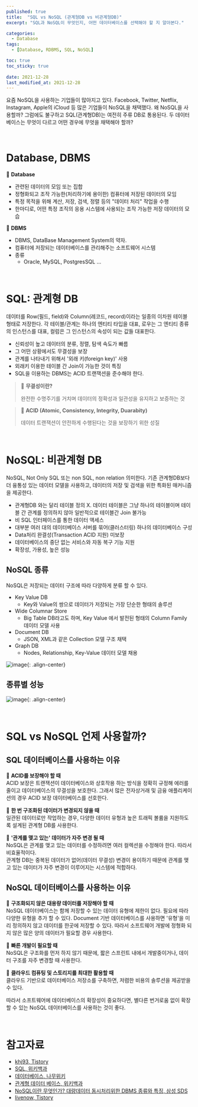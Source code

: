 ```yaml
---
published: true
title:  "SQL vs NoSQL (관계형DB vs 비관계형DB)"
excerpt: "SQL과 NoSQL이 무엇인지, 어떤 데이터베이스를 선택해야 할 지 알아본다."

categories:
  - Database
tags:
  - [Database, RDBMS, SQL, NoSQL]

toc: true
toc_sticky: true
 
date: 2021-12-28
last_modified_at: 2021-12-28
---
```


요즘 NoSQL을 사용하는 기업들이 많아지고 있다. Facebook, Twitter, Netflix, Instagram, Apple의 iCloud 등 많은 기업들이 NoSQL을 채택했다. 왜 NoSQL을 사용할까? 그럼에도 불구하고 SQL(관계형DB)는 여전히 주류 DB로 통용된다. 두 데이터베이스는 무엇이 다르고 어떤 경우에 무엇을 채택해야 할까?

<br>

# Database, DBMS

📍 **Database**
- 관련된 데이터의 모임 또는 집합
- 정형화되고 조작 가능한(처리하기에 용이한) 컴퓨터에 저장된 데이터의 모임
- 특정 목적을 위해 계산, 저장, 검색, 정렬 등의 "데이터 처리" 작업을 수행
- 한마디로, 어떤 특정 조직의 응용 시스템에 사용되는 조작 가능한 저장 데이터의 모습

📍 **DBMS**
- DBMS, DataBase Management System의 약자.
- 컴퓨터에 저장되는 데이터베이스를 관리해주는 소프트웨어 시스템
- 종류
  - Oracle, MySQL, PostgresSQL ...

<br>

# SQL: 관계형 DB
데이터를 Row(필드, field)와 Column(레코드, record)이라는 일종의 이차원 테이블 형태로 저장한다. 각 테이블/관계는 하나의 엔티티 타입을 대표, 로우는 그 엔티티 종류의 인스턴스를 대표, 컬럼은 그 인스턴스의 속성이 되는 값들 대표한다.

- 신뢰성이 높고 데이터의 분류, 정렬, 탐색 속도가 빠름
- 그 어떤 상황에서도 무결성을 보장
- 관계를 나타내기 위해서 '외래 키(foreign key)' 사용
- 외래키 이용한 테이블 간 Join이 가능한 것이 특징
- SQL을 이용하는 DBMS는 ACID 트랜잭션을 준수해야 한다.

> 🤖 **무결성이란?**
> 
> 완전한 수명주기를 거치며 데이터의 정확성과 일관성을 유지하고 보증하는 것

> 🤖 **ACID (Atomic, Consistency, Integrity, Duarabity)**
> 
> 데이터 트랜잭션이 안전하게 수행된다는 것을 보장하기 위한 성질

<br>

# NoSQL: 비관계형 DB
NoSQL, Not Only SQL 또는 non SQL, non relation 의미한다. 기존 관계형DB보다 더 융통성 있는 데이터 모델을 사용하고, 데이터의 저장 및 검색을 위한 특화된 매커니즘을 제공한다.

- 관계형DB 와는 달리 테이블 정의 X. 데이터 테이블은 그냥 하나의 테이블이며 테이블 간 관계를 정의하지 않아 일반적으로 테이블간 Join 불가능
- 비 SQL 인터페이스를 통한 데이터 액세스
- 대부분 여러 대의 데이터베이스 서버를 묶어(클러스터링) 하나의 데이터베이스 구성
- Data처리 완결성(Transaction ACID 지원) 미보장
- 데이터베이스의 중단 없는 서비스와 자동 복구 기능 지원
- 확장성, 가용성, 높은 성능

## NoSQL 종류
NoSQL은 저장되는 데이터 구조에 따라 다양하게 분류 할 수 있다.

- Key Value DB
  - Key와 Value의 쌍으로 데이터가 저장되는 가장 단순한 형태의 솔루션
- Wide Columnar Store
  - Big Table DB라고도 하며, Key Value 에서 발전된 형태의 Column Family 데이터 모델 사용
- Document DB
  - JSON, XML과 같은 Collection 모델 구조 채택
- Graph DB
  - Nodes, Relationship, Key-Value 데이터 모델 채용

![image](https://user-images.githubusercontent.com/67352902/147574623-f8abfada-0464-4898-8167-a73dc858e439.png){: .align-center}

## 종류별 성능

![image](https://user-images.githubusercontent.com/67352902/147574730-3df040ec-0f06-4dde-a8b8-07e07cd1c97b.png){: .align-center}

<br>

# SQL vs NoSQL 언제 사용할까?

## SQL 데이터베이스를 사용하는 이유

📌 **ACID를 보장해야 할 때**<br>
ACID 보장은 트랜잭션이 데이터베이스와 상호작용 하는 방식을 정확히 규정해 에러를 줄이고 데이터베이스의 무결성을 보호한다. 그래서 많은 전자상거래 및 금융 애플리케이션의 경우 ACID 보장 데이터베이스를 선호한다.



📌 **한 번 구조화된 데이터가 변경되지 않을 때**<br>
일관된 데이터로만 작업하는 경우, 다양한 데이터 유형과 높은 트래픽 볼륨을 지원하도록 설계된 관계형 DB를 사용한다.



📌 **'관계를 맺고 있는' 데이터가 자주 변경 될 때**<br>
NoSQL은 관계를 맺고 있는 데이터를 수정하려면 여러 컬렉션을 수정해야 한다. 따라서 비효율적이다.<br>
관계형 DB는 중복된 데이터가 없어(데이터 무결성) 변경이 용이하기 때문에 관계를 맺고 있는 데이터가 자주 변경이 이루어지는 시스템에 적합하다.


## NoSQL 데이터베이스를 사용하는 이유

📌 **구조화되지 않은 대용량 데이터를 저장해야 할 때**<br>
NoSQL 데이터베이스는 함께 저장할 수 있는 데이터 유형에 제한이 없다. 필요에 따라 다양한 유형을 추가 할 수 있다. Document 기반 데이터베이스를 사용하면 '유형'을 미리 정의하지 않고 데이터를 한곳에 저장할 수 있다. 따라서 소프트웨어 개발에 정형화 되지 않은 많은 양의 데이터가 필요할 경우 사용한다.


📌 **빠른 개발이 필요할 때**<br>
NoSQL은 구조화를 먼저 하지 않기 때문에, 짧은 스프린트 내에서 개발중이거나, 데이터 구조를 자주 변경할 때 사용한다.

📌 **클라우드 컴퓨팅 및 스토리지를 최대한 활용할 때**<br>
클라우드 기반으로 데이터베이스 저장소를 구축하면, 저렴한 비용의 솔루션을 제공받을 수 있다.

따라서 소프트웨어에 데이터베이스의 확장성이 중요하다면, 별다른 번거로움 없이 확장할 수 있는 NoSQL 데이터베이스를 사용하는 것이 좋다.

<br>

# 참고자료
- [khj93, Tistory](https://khj93.tistory.com/entry/Database-RDBMS%EC%99%80-NOSQL-%EC%B0%A8%EC%9D%B4%EC%A0%90)
- [SQL, 위키백과](https://ko.wikipedia.org/wiki/SQL)
- [데이터베이스, 나무위키](https://namu.wiki/w/%EB%8D%B0%EC%9D%B4%ED%84%B0%EB%B2%A0%EC%9D%B4%EC%8A%A4?from=RDBMS#s-5.1)
- [관계형 데이터 베이스, 위키백과](https://ko.wikipedia.org/wiki/%EA%B4%80%EA%B3%84%ED%98%95_%EB%8D%B0%EC%9D%B4%ED%84%B0%EB%B2%A0%EC%9D%B4%EC%8A%A4)
- [NoSQL이란 무엇인가? 대량데이터 동시처리위한 DBMS 종류와 특징, 삼성 SDS](https://www.samsungsds.com/kr/insights/1232564_4627.html)
- [livenow, Tistory](https://livenow14.tistory.com/65)

<br>